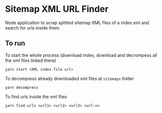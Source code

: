 # Sitemap XML URL Finder
Node application to scrap splitted sitemap XML files of a index.xml and search for urls inside them.

## To run
To start the whole process (download index, download and decrompess all the xml files linked there)
```
yarn start <XML index file url>
```

To decompress already downloaded xml files at `sitemaps` folder
```
yarn decompress
```

To find urls inside the xml files
```
yarn find-urls <url1> <url2> <url3> <url-n>
```
